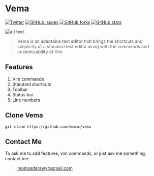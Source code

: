 # Vema 
[![Twitter](https://img.shields.io/twitter/url/https/github.com/vemac/vema.svg?style=social)](https://twitter.com/intent/tweet?text=Wow:&url=https%3A%2F%2Fgithub.com%2Fvemac%2Fvema)
[![GitHub issues](https://img.shields.io/github/issues/vemac/vema.svg)](https://github.com/vemac/vema/issues)  [![GitHub forks](https://img.shields.io/github/forks/vemac/vema.svg)](https://github.com/vemac/vema/network)   [![GitHub stars](https://img.shields.io/github/stars/vemac/vema.svg)](https://github.com/vemac/vema/stargazers)


![alt text](https://github.com/vemac/vema/blob/master/images/Capture.PNG "Vema")
>Vema is an adaptable text editor that brings the shortcuts and simplicity of a standard text editor along with the commands and customizability of Vim.

## Features
1. Vim commands
2. Standard shortcuts
3. Toolbar
4. Status bar
5. Line numbers

## Clone Vema
  ```
  git clone https://github.com/vemac/vema
  ```
## Contact Me
To ask me to add features, vim commands, or just ask me something, contact me:
>momoaltarawy@gmail.com

